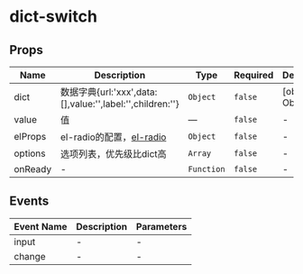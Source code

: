 # dict-switch

## Props

<!-- @vuese:dict-switch:props:start -->
|Name|Description|Type|Required|Default|
|---|---|---|---|---|
|dict|数据字典{url:'xxx',data:[],value:'',label:'',children:''}|`Object`|`false`|[object Object]|
|value|值|—|`false`|-|
|elProps|el-radio的配置，[el-radio](https://element.eleme.cn/#/zh-CN/component/radio#radio-attributes)|`Object`|`false`|-|
|options|选项列表，优先级比dict高|`Array`|`false`|-|
|onReady|-|`Function`|`false`|-|

<!-- @vuese:dict-switch:props:end -->


## Events

<!-- @vuese:dict-switch:events:start -->
|Event Name|Description|Parameters|
|---|---|---|
|input|-|-|
|change|-|-|

<!-- @vuese:dict-switch:events:end -->


